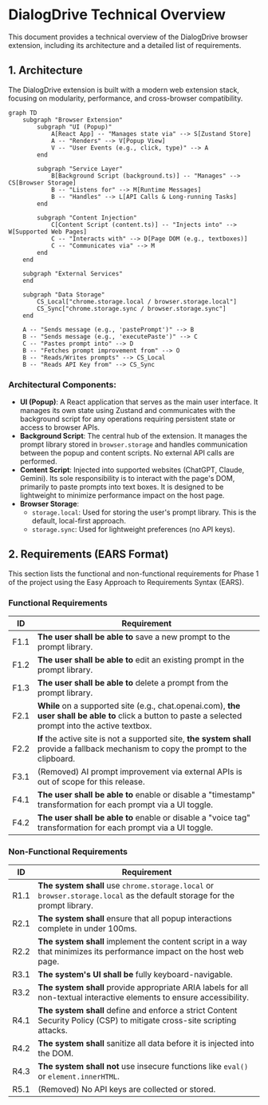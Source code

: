 # DialogDrive Technical Overview

This document provides a technical overview of the DialogDrive browser extension, including its architecture and a detailed list of requirements.

## 1. Architecture

The DialogDrive extension is built with a modern web extension stack, focusing on modularity, performance, and cross-browser compatibility.

```mermaid
graph TD
    subgraph "Browser Extension"
        subgraph "UI (Popup)"
            A[React App] -- "Manages state via" --> S[Zustand Store]
            A -- "Renders" --> V[Popup View]
            V -- "User Events (e.g., click, type)" --> A
        end

        subgraph "Service Layer"
            B[Background Script (background.ts)] -- "Manages" --> CS[Browser Storage]
            B -- "Listens for" --> M[Runtime Messages]
            B -- "Handles" --> L[API Calls & Long-running Tasks]
        end

        subgraph "Content Injection"
            C[Content Script (content.ts)] -- "Injects into" --> W[Supported Web Pages]
            C -- "Interacts with" --> D[Page DOM (e.g., textboxes)]
            C -- "Communicates via" --> M
        end
    end

    subgraph "External Services"
    end

    subgraph "Data Storage"
        CS_Local["chrome.storage.local / browser.storage.local"]
        CS_Sync["chrome.storage.sync / browser.storage.sync"]
    end

    A -- "Sends message (e.g., 'pastePrompt')" --> B
    B -- "Sends message (e.g., 'executePaste')" --> C
    C -- "Pastes prompt into" --> D
    B -- "Fetches prompt improvement from" --> O
    B -- "Reads/Writes prompts" --> CS_Local
    B -- "Reads API Key from" --> CS_Sync
```

### Architectural Components:

*   **UI (Popup)**: A React application that serves as the main user interface. It manages its own state using Zustand and communicates with the background script for any operations requiring persistent state or access to browser APIs.
*   **Background Script**: The central hub of the extension. It manages the prompt library stored in `browser.storage` and handles communication between the popup and content scripts. No external API calls are performed.
*   **Content Script**: Injected into supported websites (ChatGPT, Claude, Gemini). Its sole responsibility is to interact with the page's DOM, primarily to paste prompts into text boxes. It is designed to be lightweight to minimize performance impact on the host page.
*   **Browser Storage**:
    *   `storage.local`: Used for storing the user's prompt library. This is the default, local-first approach.
    *   `storage.sync`: Used for lightweight preferences (no API keys).

## 2. Requirements (EARS Format)

This section lists the functional and non-functional requirements for Phase 1 of the project using the Easy Approach to Requirements Syntax (EARS).

### Functional Requirements

| ID  | Requirement                                                                                                                            |
| --- | -------------------------------------------------------------------------------------------------------------------------------------- |
| F1.1| **The user shall be able to** save a new prompt to the prompt library.                                                                   |
| F1.2| **The user shall be able to** edit an existing prompt in the prompt library.                                                             |
| F1.3| **The user shall be able to** delete a prompt from the prompt library.                                                                   |
| F2.1| **While** on a supported site (e.g., chat.openai.com), **the user shall be able to** click a button to paste a selected prompt into the active textbox. |
| F2.2| **If** the active site is not a supported site, **the system shall** provide a fallback mechanism to copy the prompt to the clipboard.     |
| F3.1| (Removed) AI prompt improvement via external APIs is out of scope for this release. |
| F4.1| **The user shall be able to** enable or disable a "timestamp" transformation for each prompt via a UI toggle.                            |
| F4.2| **The user shall be able to** enable or disable a "voice tag" transformation for each prompt via a UI toggle.                            |

### Non-Functional Requirements

| ID  | Requirement                                                                                                                            |
| --- | -------------------------------------------------------------------------------------------------------------------------------------- |
| R1.1| **The system shall** use `chrome.storage.local` or `browser.storage.local` as the default storage for the prompt library.                |
| R2.1| **The system shall** ensure that all popup interactions complete in under 100ms.                                                         |
| R2.2| **The system shall** implement the content script in a way that minimizes its performance impact on the host web page.                   |
| R3.1| **The system's UI shall be** fully keyboard-navigable.                                                                                   |
| R3.2| **The system shall** provide appropriate ARIA labels for all non-textual interactive elements to ensure accessibility.                   |
| R4.1| **The system shall** define and enforce a strict Content Security Policy (CSP) to mitigate cross-site scripting attacks.                 |
| R4.2| **The system shall** sanitize all data before it is injected into the DOM.                                                               |
| R4.3| **The system shall not** use insecure functions like `eval()` or `element.innerHTML`.                                                    |
| R5.1| (Removed) No API keys are collected or stored. |
